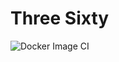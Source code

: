 # Three Sixty


![Docker Image CI](https://github.com/akrmoore/threesixty/workflows/Docker%20Image%20CI/badge.svg)

